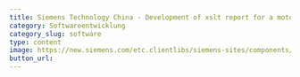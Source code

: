 ```yaml
---
title: Siemens Technology China - Development of xslt report for a motor test system
category: Softwareentwicklung
category_slug: software
type: content
image: https://new.siemens.com/etc.clientlibs/siemens-sites/components/content/header/clientlibs/resources/logo/siemens-logo-default.svg
button_url: 
---
```

